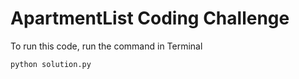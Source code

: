 # ApartmentList Coding Challenge

To run this code, run the command in Terminal
```
python solution.py
```
